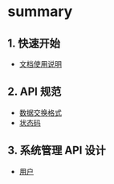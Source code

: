 # summary

## 1. 快速开始

* [文档使用说明](README.md)

## 2. API 规范

* [数据交换格式](spec/data-fmt.md)
* [状态码](spec/code.md)

## 3. 系统管理 API 设计

* [用户](system/user.md)
